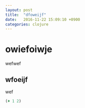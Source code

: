 ```yaml
---
layout: post
title:  "dfoweijf"
date:   2016-11-22 15:09:10 +0900
categories: clojure 
---
```

# owiefoiwje
wefwef

## wfoeijf
wef

```clojure
(+ 1 2)
```
